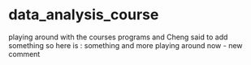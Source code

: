 # data_analysis_course
playing around with the courses programs
and Cheng said to add something so here is : something
and more playing around now - new comment
